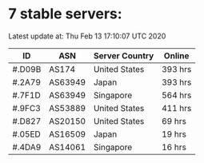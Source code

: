 # 7 stable servers:

Latest update at: Thu Feb 13 17:10:07 UTC 2020

| ID | ASN | Server Country | Online |
| -- | --- | -------------- | ------ |
| #.D09B | AS174 | United States | 393 hrs |
| #.2A79 | AS63949 | Japan | 393 hrs |
| #.7F1D | AS63949 | Singapore | 564 hrs |
| #.9FC3 | AS53889 | United States | 411 hrs |
| #.D827 | AS20150 | United States | 69 hrs |
| #.05ED | AS16509 | Japan | 19 hrs |
| #.4DA9 | AS14061 | Singapore | 16 hrs |

